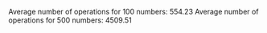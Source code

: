 Average number of operations for 100 numbers: 554.23
Average number of operations for 500 numbers: 4509.51
